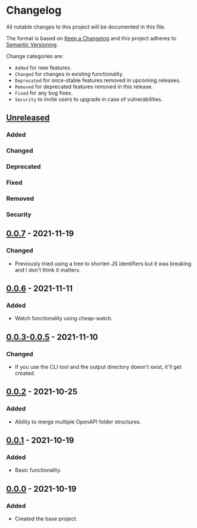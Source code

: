 # Changelog

All notable changes to this project will be documented in this file.

The format is based on [Keep a Changelog](http://keepachangelog.com/en/1.0.0/)
and this project adheres to [Semantic Versioning](http://semver.org/spec/v2.0.0.html).

Change categories are:

* `Added` for new features.
* `Changed` for changes in existing functionality.
* `Deprecated` for once-stable features removed in upcoming releases.
* `Removed` for deprecated features removed in this release.
* `Fixed` for any bug fixes.
* `Security` to invite users to upgrade in case of vulnerabilities.

## [Unreleased]
### Added
### Changed
### Deprecated
### Fixed
### Removed
### Security

## [0.0.7] - 2021-11-19
### Changed
- Previously tried using a tree to shorten JS identifiers but it was breaking and I don't think it matters.

## [0.0.6] - 2021-11-11
### Added
- Watch functionality using cheap-watch.

## [0.0.3-0.0.5] - 2021-11-10
### Changed
- If you use the CLI tool and the output directory doesn't exist, it'll get created.

## [0.0.2] - 2021-10-25
### Added
- Ability to merge multiple OpenAPI folder structures.

## [0.0.1] - 2021-10-19
### Added
- Basic functionality.

## [0.0.0] - 2021-10-19
### Added
- Created the base project.

[Unreleased]: https://github.com/saibotsivad/glopen/compare/v0.0.0...HEAD
[0.0.7]: https://github.com/saibotsivad/glopen/compare/v0.0.6...v0.0.7
[0.0.6]: https://github.com/saibotsivad/glopen/compare/v0.0.5...v0.0.6
[0.0.3-0.0.5]: https://github.com/saibotsivad/glopen/compare/v0.0.2...v0.0.5
[0.0.2]: https://github.com/saibotsivad/glopen/compare/v0.0.1...v0.0.2
[0.0.1]: https://github.com/saibotsivad/glopen/compare/v0.0.0...v0.0.1
[0.0.0]: https://github.com/saibotsivad/glopen/tree/v0.0.0
